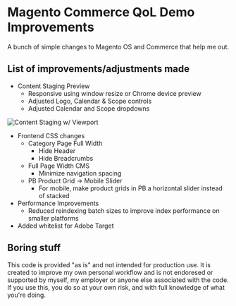 # Magento Commerce QoL Demo Improvements

A bunch of simple changes to Magento OS and Commerce that help me out.

## List of improvements/adjustments made
* Content Staging Preview
    * Responsive using window resize or Chrome device preview
    * Adjusted Logo, Calendar & Scope controls
    * Adjusted Calendar and Scope dropdowns

![Content Staging w/ Viewport](image_staging_viewport.gif "Content Staging w/ Viewport")

* Frontend CSS changes
    * Category Page Full Width
        * Hide Header
        * Hide Breadcrumbs
    * Full Page Width CMS
        * Minimize navigation spacing
    * PB Product Grid -> Mobile Slider
        * For mobile, make product grids in PB a horizontal slider instead of stacked
* Performance Improvements
    * Reduced reindexing batch sizes to improve index performance on smaller platforms
* Added whitelist for Adobe Target

## Boring stuff

This code is provided "as is" and not intended for production use. It is created to improve my own personal workflow and is not endoresed or supported by myself, my employer or anyone else associated with the code. If you use this, you do so at your own risk, and with full knowledge of what you're doing.